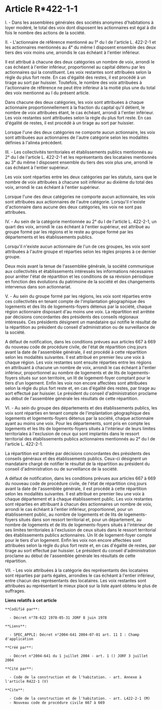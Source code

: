 # Article R*422-1-1

I. - Dans les assemblées générales des sociétés anonymes d'habitations à loyer modéré, le total des voix dont disposent les
actionnaires est égal à dix fois le nombre des actions de la société.

II. - L'actionnaire de référence mentionné au 1° du I de l'article L. 422-2-1 et les actionnaires mentionnés au 4° du même I
disposent ensemble des deux tiers des voix moins une, arrondis le cas échéant à l'entier inférieur.

Il est attribué à chacune des deux catégories un nombre de voix, arrondi le cas échéant à l'entier inférieur, proportionnel
au capital détenu par les actionnaires qui la constituent. Les voix restantes sont attribuées selon la règle du plus fort
reste. En cas d'égalité des restes, il est procédé à un tirage au sort par huissier. Toutefois, le nombre des voix attribuées
à l'actionnaire de référence ne peut être inférieur à la moitié plus une du total des voix mentionné au I du présent article.

Dans chacune des deux catégories, les voix sont attribuées à chaque actionnaire proportionnellement à la fraction du capital
qu'il détient, le nombre de voix attribuées étant, le cas échéant, arrondi à l'entier inférieur. Les voix restantes sont
attribuées selon la règle du plus fort reste. En cas d'égalité de restes, il est procédé à un tirage au sort par huissier.

Lorsque l'une des deux catégories ne comporte aucun actionnaire, les voix sont attribuées aux actionnaires de l'autre
catégorie selon les modalités définies à l'alinéa précédent.

III. - Les collectivités territoriales et établissements publics mentionnés au 2° du I de l'article L. 422-2-1 et les
représentants des locataires mentionnés au 3° du même I disposent ensemble du tiers des voix plus une, arrondi le cas échéant
à l'entier supérieur.

Les voix sont réparties entre les deux catégories par les statuts, sans que le nombre de voix attribuées à chacune soit
inférieur au dixième du total des voix, arrondi le cas échéant à l'entier supérieur.

Lorsque l'une des deux catégories ne comporte aucun actionnaire, les voix sont attribuées aux actionnaires de l'autre
catégorie. Lorsqu'il n'existe d'actionnaire dans aucune des deux catégories, les voix ne sont pas attribuées.

IV. - Au sein de la catégorie mentionnée au 2° du I de l'article L. 422-2-1, un quart des voix, arrondi le cas échéant à
l'entier supérieur, est attribué au groupe formé par les régions et le reste au groupe formé par les départements et les
établissements publics.

Lorsqu'il n'existe aucun actionnaire de l'un de ces groupes, les voix sont attribuées à l'autre groupe et réparties selon les
règles propres à ce dernier groupe.

Deux mois avant la tenue de l'assemblée générale, la société communique aux collectivités et établissements intéressés les
informations nécessaires pour arrêter l'état de répartition et les conditions de sa révision périodique en fonction des
évolutions du patrimoine de la société et des changements intervenus dans son actionnariat.

V. - Au sein du groupe formé par les régions, les voix sont réparties entre ces collectivités en tenant compte de
l'implantation géographique des logements et des lits de logements-foyers détenus par la société, chaque région actionnaire
disposant d'au moins une voix. La répartition est arrêtée par décisions concordantes des présidents des conseils régionaux
intéressés. Ces présidents désignent un mandataire qui notifie le résultat de la répartition au président du conseil
d'administration ou de surveillance de la société.

A défaut de notification, dans les conditions prévues aux articles 667 à 669 du nouveau code de procédure civile, de l'état
de répartition cinq jours avant la date de l'assemblée générale, il est procédé à cette répartition selon les modalités
suivantes. Il est attribué en premier lieu une voix à chaque région. Les voix restantes sont ensuite réparties entre les
régions en attribuant à chacune un nombre de voix, arrondi le cas échéant à l'entier inférieur, proportionnel au nombre de
logements et de lits de logements-foyers situés sur son territoire, un lit de logement-foyer comptant pour le tiers d'un
logement. Enfin les voix non encore affectées sont attribuées selon la règle du plus fort reste et, en cas d'égalité des
restes, par tirage au sort effectué par huissier. Le président du conseil d'administration proclame au début de l'assemblée
générale les résultats de cette répartition.

VI. - Au sein du groupe des départements et des établissements publics, les voix sont réparties en tenant compte de
l'implantation géographique des logements et logements-foyers détenus par la société, chaque actionnaire ayant au moins une
voix. Pour les départements, sont pris en compte les logements et les lits de logements-foyers situés à l'intérieur de leurs
limites territoriales à l'exclusion de ceux qui sont implantés dans le ressort territorial des établissements publics
actionnaires mentionnés au 2° du I de l'article L. 422-2-1.

La répartition est arrêtée par décisions concordantes des présidents des conseils généraux et des établissements publics.
Ceux-ci désignent un mandataire chargé de notifier le résultat de la répartition au président du conseil d'administration ou
de surveillance de la société.

A défaut de notification, dans les conditions prévues aux articles 667 à 669 du nouveau code de procédure civile, de l'état
de répartition cinq jours avant la date de l'assemblée générale, il est procédé à cette répartition selon les modalités
suivantes. Il est attribué en premier lieu une voix à chaque département et à chaque établissement public. Les voix restantes
sont réparties en attribuant à chacun des actionnaires un nombre de voix, arrondi le cas échéant à l'entier inférieur,
proportionnel, pour un établissement public, au nombre de logements et de lits de logements-foyers situés dans son ressort
territorial et, pour un département, au nombre de logements et de lits de logements-foyers situés à l'intérieur de ses
limites territoriales à l'exclusion de ceux situés dans le ressort territorial des établissements publics actionnaires. Un
lit de logement-foyer compte pour le tiers d'un logement. Enfin les voix non encore affectées sont attribuées selon la règle
du plus fort reste et, en cas d'égalité de restes, par tirage au sort effectué par huissier. Le président du conseil
d'administration proclame au début de l'assemblée générale les résultats de cette répartition.

VII. - Les voix attribuées à la catégorie des représentants des locataires sont réparties par parts égales, arrondies le cas
échéant à l'entier inférieur, entre chacun des représentants des locataires. Les voix restantes sont attribuées au
représentant le mieux placé sur la liste ayant obtenu le plus de suffrages.

**Liens relatifs à cet article**

	**Codifié par**:

	  - Décret n°78-622 1978-05-31 JORF 8 juin 1978

	**Liens**:

	  - SPEC_APPLI: Décret n°2004-641 2004-07-01 art. 11 I : Champ d'application

	**Créé par**:

	  - Décret n°2004-641 du 1 juillet 2004 - art. 1 () JORF 3 juillet 2004

	**Cité par**:

	  - Code de la construction et de l'habitation. - art. Annexe à l'article R422-1 (V)

	**Cite**:

	  - Code de la construction et de l'habitation. - art. L422-2-1 (M)
	  - Nouveau code de procédure civile 667 à 669
